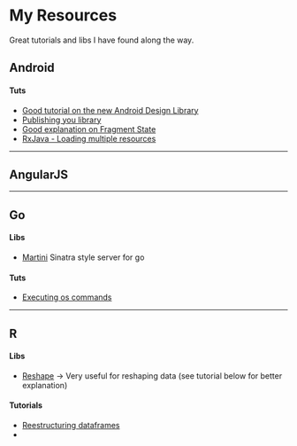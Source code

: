 # My Resources
Great tutorials and libs I have found along the way.

## Android

#### Tuts
* [Good tutorial on the new Android Design Library](http://inthecheesefactory.com/blog)
* [Publishing you library](http://inthecheesefactory.com/blog/how-to-upload-library-to-jcenter-maven-central-as-dependency/en)
* [Good explanation on Fragment State](http://inthecheesefactory.com/blog/fragment-state-saving-best-practices/en)
* [RxJava - Loading multiple resources](http://blog.danlew.net/2015/06/22/loading-data-from-multiple-sources-with-rxjava/)

----------------------
## AngularJS
----------------------
## Go

#### Libs
* [Martini](https://github.com/go-martini/martini) Sinatra style server for go

#### Tuts
* [Executing os commands](http://www.darrencoxall.com/golang/executing-commands-in-go/)
 

----------------------
## R

#### Libs
* [Reshape](https://github.com/hadley/reshape) -> Very useful for reshaping data (see tutorial below for better explanation)

#### Tutorials
* [Reestructuring dataframes](http://www.r-statistics.com/2012/01/aggregation-and-restructuring-data-from-r-in-action/)
* 


